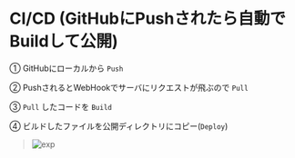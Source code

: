 # CI/CD (GitHubにPushされたら自動でBuildして公開)
① GitHubにローカルから ```Push```

② PushされるとWebHookでサーバにリクエストが飛ぶので ```Pull```

③ ```Pull``` したコードを ```Build```

④ ビルドしたファイルを公開ディレクトリにコピー(```Deploy```)

> ![exp](https://user-images.githubusercontent.com/29032673/72495403-ed2b9780-3869-11ea-8147-e540521560c6.png)
